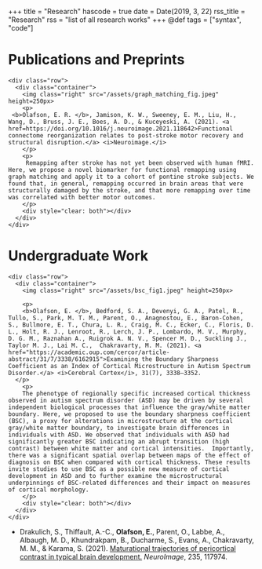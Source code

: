 +++
title = "Research"
hascode = true
date = Date(2019, 3, 22)
rss_title = "Research"
rss = "list of all research works"
+++
@def tags = ["syntax", "code"]


# Publications and Preprints

~~~
<div class="row">
  <div class="container">
    <img class="right" src="/assets/graph_matching_fig.jpeg" height=250px>
    <p>
 <b>Olafson, E. R. </b>, Jamison, K. W., Sweeney, E. M., Liu, H., Wang, D., Bruss, J. E., Boes, A. D., & Kuceyeski, A. (2021). <a href=https://doi.org/10.1016/j.neuroimage.2021.118642>Functional connectome reorganization relates to post-stroke motor recovery and structural disruption.</a> <i>Neuroimage.</i>
    </p>
    <p>
     Remapping after stroke has not yet been observed with human fMRI. Here, we propose a novel biomarker for functional remapping using graph matching and apply it to a cohort of pontine stroke subjects. We found that, in general, remapping occurred in brain areas that were structurally damaged by the stroke, and that more remapping over time was correlated with better motor outcomes. 
    </p>
    <div style="clear: both"></div>
  </div>
</div>
~~~



# Undergraduate Work


~~~
<div class="row">
  <div class="container">
    <img class="right" src="/assets/bsc_fig1.jpeg" height=250px>

    <p>
    <b>Olafson, E. </b>, Bedford, S. A., Devenyi, G. A., Patel, R., Tullo, S., Park, M. T. M., Parent, O., Anagnostou, E., Baron-Cohen, S., Bullmore, E. T., Chura, L. R., Craig, M. C., Ecker, C., Floris, D. L., Holt, R. J., Lenroot, R., Lerch, J. P., Lombardo, M. V., Murphy, D. G. M., Raznahan A., Ruigrok A. N. V., Spencer M. D., Suckling J., Taylor M. J., Lai M. C.,  Chakravarty, M. M. (2021). <a href="https://academic.oup.com/cercor/article-abstract/31/7/3338/6162915">Examining the Boundary Sharpness Coefficient as an Index of Cortical Microstructure in Autism Spectrum Disorder.</a> <i>Cerebral Cortex</i>, 31(7), 3338–3352.
  </p>
    <p>
    The phenotype of regionally specific increased cortical thickness observed in autism spectrum disorder (ASD) may be driven by several independent biological processes that influence the gray/white matter boundary. Here, we proposed to use the boundary sharpness coefficient (BSC), a proxy for alterations in microstructure at the cortical gray/white matter boundary, to investigate brain differences in individuals with ASD. We observed that individuals with ASD had significantly greater BSC indicating an abrupt transition (high contrast) between white matter and cortical intensities.  Importantly, there was a significant spatial overlap between maps of the effect of diagnosis on BSC when compared with cortical thickness. These results invite studies to use BSC as a possible new measure of cortical development in ASD and to further examine the microstructural underpinnings of BSC-related differences and their impact on measures of cortical morphology.
    </p>
    <div style="clear: both"></div>
  </div>
</div>
~~~




* Drakulich, S., Thiffault, A.-C., **Olafson, E.**, Parent, O., Labbe, A., Albaugh, M. D., Khundrakpam, B., Ducharme, S., Evans, A., Chakravarty, M. M., & Karama, S. (2021). [Maturational trajectories of pericortical contrast in typical brain development.](https://www.sciencedirect.com/science/article/pii/S1053811921002512) _NeuroImage_, 235, 117974.


